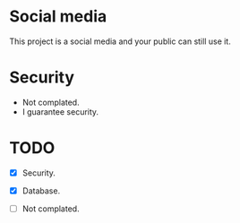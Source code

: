 # Social media
This project is a social media and your public can still use it.

# Security
- Not complated.
- I guarantee security.

# TODO
- [x] Security.
- [x] Database.
- [ ] Not complated.
      
